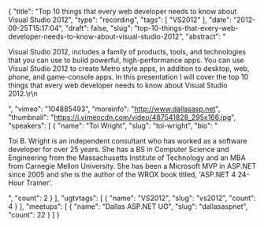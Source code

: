 {
  "title": "Top 10 things that every web developer needs to know about Visual Studio 2012",
  "type": "recording",
  "tags": [
    "VS2012"
  ],
  "date": "2012-09-25T15:17:04",
  "draft": false,
  "slug": "top-10-things-that-every-web-developer-needs-to-know-about-visual-studio-2012",
  "abstract": "<p>Visual Studio 2012, includes a family of products, tools, and technologies that you can use to build powerful, high-performance apps. You can use Visual Studio 2012 to create Metro style apps, in addition to desktop, web, phone, and game-console apps. In this presentation I will cover the top 10 things that every web developer needs to know about Visual Studio 2012.\r\n</p>",
  "vimeo": "104885493",
  "moreinfo": "http://www.dallasasp.net",
  "thumbnail": "https://i.vimeocdn.com/video/487541828_295x166.jpg",
  "speakers": [
    {
      "name": "Toi Wright",
      "slug": "toi-wright",
      "bio": "<p>Toi B. Wright is an independent consultant who has worked as a software developer for over 25 years. She has a BS in Computer Science and Engineering from the Massachusetts Institute of Technology and an MBA from Carnegie Mellon University. She has been a Microsoft MVP in ASP.NET since 2005 and she is the author of the WROX book titled, 'ASP.NET 4 24-Hour Trainer'. </p>",
      "count": 2
    }
  ],
  "ugtvtags": [
    {
      "name": "VS2012",
      "slug": "vs2012",
      "count": 4
    }
  ],
  "meetups": [
    {
      "name": "Dallas ASP.NET UG",
      "slug": "dallasaspnet",
      "count": 22
    }
  ]
}